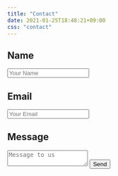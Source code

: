 ```yaml
---
title: "Contact"
date: 2021-01-25T18:48:21+09:00
css: "contact"
---
```

<form name="contact" method="POST" data-netlify="true" action="/contact">
    <label>
    <h2>Name</h2>
    <input type="text" name="name" placeholder="Your Name" id="name"/>
    </label>
    <label>
    <h2>Email</h2>
    <input type="email" name="email" placeholder="Your Email" id="mail"/>
    </label>
    <label>
    <h2>Message</h2>
    <textarea name="message" placeholder="Message to us" id=form></textarea>
    </label>
    <button type="submit" id="submit">Send</button>
</form>